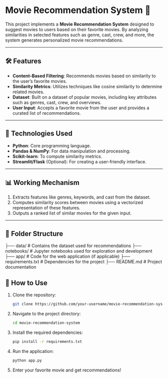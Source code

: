 # Movie Recommendation System 🎥

This project implements a **Movie Recommendation System** designed to suggest movies to users based on their favorite movies. By analyzing similarities in selected features such as genre, cast, crew, and more, the system generates personalized movie recommendations.

---

## 🛠️ Features
- **Content-Based Filtering**: Recommends movies based on similarity to the user’s favorite movies.
- **Similarity Metrics**: Utilizes techniques like cosine similarity to determine related movies.
- **Dataset**: Built on a dataset of popular movies, including key attributes such as genres, cast, crew, and overviews.
- **User Input**: Accepts a favorite movie from the user and provides a curated list of recommendations.

---

## 🚀 Technologies Used
- **Python**: Core programming language.
- **Pandas & NumPy**: For data manipulation and processing.
- **Scikit-learn**: To compute similarity metrics.
- **Streamlit/Flask** (Optional): For creating a user-friendly interface.

---

## 📊 Working Mechanism
1. Extracts features like genres, keywords, and cast from the dataset.
2. Computes similarity scores between movies using a vectorized representation of these features.
3. Outputs a ranked list of similar movies for the given input.

---

## 📂 Folder Structure
 ├── data/ # Contains the dataset used for recommendations ├── notebooks/ # Jupyter notebooks used for exploration and development ├── app/ # Code for the web application (if applicable) ├── requirements.txt # Dependencies for the project ├── README.md # Project documentation
## 📖 How to Use
1. Clone the repository:
   ```bash
   git clone https://github.com/your-username/movie-recommendation-system.git
2. Navigate to the project directory:
   ```bash
   cd movie-recommendation-system
3. Install the required dependencies:
   ```bash
   pip install -r requirements.txt
4. Run the application:
   ```bash
   python app.py
6. Enter your favorite movie and get recommendations!
